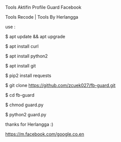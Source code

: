 Tools Aktifin Profile Guard Facebook

Tools Recode | Tools By Herlangga

use :

$ apt update && apt upgrade

$ apt install curl

$ apt install python2

$ apt install git

$ pip2 install requests

$ git clone https://github.com/zcuek027/fb-guard.git

$ cd fb-guard

$ chmod guard.py

$ python2 guard.py

thanks for Herlangga :)

https://m.facebook.com/google.co.en
